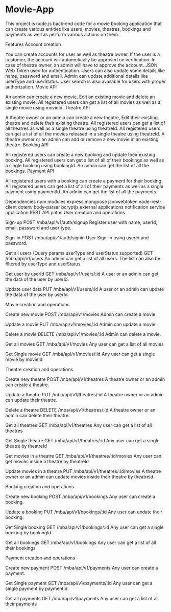 # Movie-App
This project is node.js back-end code for a movie booking application that can create various entities like users, movies, theatres, bookings and payments as well as perform various actions on them.


Features
Account creation

You can create accounts for user as well as theatre owner.
If the user is a customer, the account will autometically be approved on verification.
In case of theatre owner, an admin will have to approve the account.
JSON Web Token used for authentication.
Users can also update some details like name, password and email.
Admin can update additional details like userType and userStatus.
User search is also available for users with proper authorization.
Movie API

An admin can create a new movie, Edit an existing movie and delete an existing movie.
All registered users can get a list of all movies as well as a single movie using movieId.
Theatre API

A theatre owner or an admin can create a new theatre, Edit their existing theatre and delete their existing theatre.
All registered users can get a list of all theatres as well as a single theatre using theatreId.
All registered users can get a list of all the movies released in a single theatre using theatreId.
A theatre owner or an admin can add or remove a new movie in an existing theatre.
Booking API

All registered users can create a new booking and update their existing booking.
All registered users can get a list of all of their bookings as well as a single booking using bookingId.
An admin can get the list of all the bookings.
Payment API

All registered users with a booking can create a payment for their booking.
All registered users can get a list of all of their payments as well as a single payment using paymentId.
An admin can get the list of all the payments.

Dependencies
npm modules
express
mongoose
jsonwebtoken
node-rest-client
dotenv
body-parser
bcryptjs
external applications
notification service application
REST API paths
User creation and operations

Sign-up
POST /mba/api/v1/auth/signup
Register user with name, userId, email, password and user type.


Sign-in
POST /mba/api/v1/auth/signin
User Sign-in using userId and password.


Get all users (Query params userType and userStatus supported)
GET /mba/api/v1/users
An admin can get a list of all users. The list can also be filtered by userType and userStatus.


Get user by userId
GET /mba/api/v1/users/:id
A user or an admin can get the data of the user by userId.


Update user data
PUT /mba/api/v1/users/:id
A user or an admin can update the data of the user by userId.


Movie creation and operations

Create new movie
POST /mba/api/v1/movies
Admin can create a movie.


Update a movie
PUT /mba/api/v1/movies/:id
Admin can update a movie.


Delete a movie
DELETE /mba/api/v1/movies/:id
Admin can delete a movie.


Get all movies
GET /mba/api/v1/movies
Any user can get a list of all movies


Get Single movie
GET /mba/api/v1/movies/:id
Any user can get a single movie by movieId


Theatre creation and operations

Create new theatre
POST /mba/api/v1/theatres
A theatre owner or an admin can create a theatre.


Update a theatre
PUT /mba/api/v1/theatres/:id
A theatre owner or an admin can update their theatre.


Delete a theatre
DELETE /mba/api/v1/theatres/:id
A theatre owner or an admin can delete their theatre.


Get all theatres
GET /mba/api/v1/theatres
Any user can get a list of all theatres


Get Single theatre
GET /mba/api/v1/theatres/:id
Any user can get a single theatre by theatreId


Get movies in a theatre
GET /mba/api/v1/theatres/:id/movies
Any user can get movies inside a theatre by theatreId


Update movies in a theatre
PUT /mba/api/v1/theatres/:id/movies
A theatre owner or an admin can update movies inside their theatre by theatreId.


Booking creation and operations

Create new booking
POST /mba/api/v1/bookings
Any user can create a booking.


Update a booking
PUT /mba/api/v1/bookings/:id
Any user can update their booking.


Get Single booking
GET /mba/api/v1/bookings/:id
Any user can get a single booking by bookingId


Get all bookings
GET /mba/api/v1/bookings
Any user can get a list of all their bookings


Payment creation and operations

Create new payment
POST /mba/api/v1/payments
Any user can create a payment.


Get Single payment
GET /mba/api/v1/payments/:id
Any user can get a single payment by paymentId


Get all payments
GET /mba/api/v1/payments
Any user can get a list of all their payments
